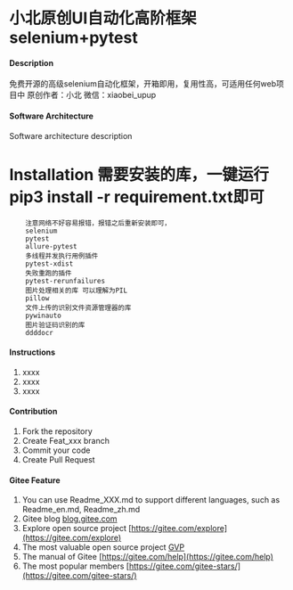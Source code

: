 # 小北原创UI自动化高阶框架selenium+pytest

#### Description
免费开源的高级selenium自动化框架，开箱即用，复用性高，可适用任何web项目中
原创作者：小北
微信：xiaobei_upup

#### Software Architecture
Software architecture description

# Installation  需要安装的库，一键运行pip3 install -r requirement.txt即可

        注意网络不好容易报错，报错之后重新安装即可，
        selenium
        pytest
        allure-pytest
        多线程并发执行用例插件
        pytest-xdist
        失败重跑的插件
        pytest-rerunfailures
        图片处理相关的库 可以理解为PIL
        pillow
        文件上传的识别文件资源管理器的库
        pywinauto
        图片验证码识别的库
        ddddocr

#### Instructions

1.  xxxx
2.  xxxx
3.  xxxx

#### Contribution

1.  Fork the repository
2.  Create Feat_xxx branch
3.  Commit your code
4.  Create Pull Request


#### Gitee Feature

1.  You can use Readme\_XXX.md to support different languages, such as Readme\_en.md, Readme\_zh.md
2.  Gitee blog [blog.gitee.com](https://blog.gitee.com)
3.  Explore open source project [https://gitee.com/explore](https://gitee.com/explore)
4.  The most valuable open source project [GVP](https://gitee.com/gvp)
5.  The manual of Gitee [https://gitee.com/help](https://gitee.com/help)
6.  The most popular members  [https://gitee.com/gitee-stars/](https://gitee.com/gitee-stars/)
